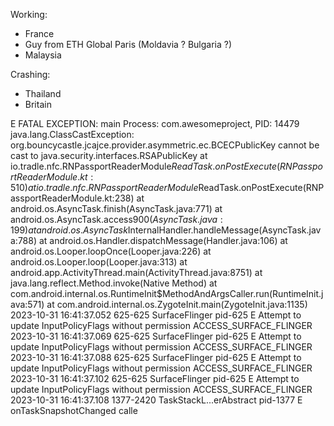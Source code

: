 Working:
- France
- Guy from ETH Global Paris (Moldavia ? Bulgaria ?)
- Malaysia

Crashing:
- Thailand
- Britain


 E  FATAL EXCEPTION: main
                                                                                                    Process: com.awesomeproject, PID: 14479
                                                                                                    java.lang.ClassCastException: org.bouncycastle.jcajce.provider.asymmetric.ec.BCECPublicKey cannot be cast to java.security.interfaces.RSAPublicKey
                                                                                                    	at io.tradle.nfc.RNPassportReaderModule$ReadTask.onPostExecute(RNPassportReaderModule.kt:510)
                                                                                                    	at io.tradle.nfc.RNPassportReaderModule$ReadTask.onPostExecute(RNPassportReaderModule.kt:238)
                                                                                                    	at android.os.AsyncTask.finish(AsyncTask.java:771)
                                                                                                    	at android.os.AsyncTask.access$900(AsyncTask.java:199)
                                                                                                    	at android.os.AsyncTask$InternalHandler.handleMessage(AsyncTask.java:788)
                                                                                                    	at android.os.Handler.dispatchMessage(Handler.java:106)
                                                                                                    	at android.os.Looper.loopOnce(Looper.java:226)
                                                                                                    	at android.os.Looper.loop(Looper.java:313)
                                                                                                    	at android.app.ActivityThread.main(ActivityThread.java:8751)
                                                                                                    	at java.lang.reflect.Method.invoke(Native Method)
                                                                                                    	at com.android.internal.os.RuntimeInit$MethodAndArgsCaller.run(RuntimeInit.java:571)
                                                                                                    	at com.android.internal.os.ZygoteInit.main(ZygoteInit.java:1135)
2023-10-31 16:41:37.052   625-625   SurfaceFlinger          pid-625                              E  Attempt to update InputPolicyFlags without permission ACCESS_SURFACE_FLINGER
2023-10-31 16:41:37.069   625-625   SurfaceFlinger          pid-625                              E  Attempt to update InputPolicyFlags without permission ACCESS_SURFACE_FLINGER
2023-10-31 16:41:37.088   625-625   SurfaceFlinger          pid-625                              E  Attempt to update InputPolicyFlags without permission ACCESS_SURFACE_FLINGER
2023-10-31 16:41:37.102   625-625   SurfaceFlinger          pid-625                              E  Attempt to update InputPolicyFlags without permission ACCESS_SURFACE_FLINGER
2023-10-31 16:41:37.108  1377-2420  TaskStackL...erAbstract pid-1377                             E  onTaskSnapshotChanged calle